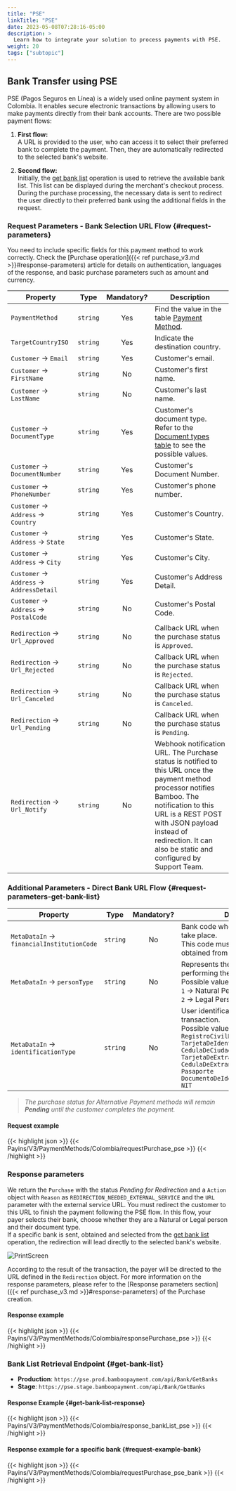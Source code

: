 ```yaml
---
title: "PSE"
linkTitle: "PSE"
date: 2023-05-08T07:28:16-05:00
description: >
  Learn how to integrate your solution to process payments with PSE.
weight: 20
tags: ["subtopic"]
---
```


## Bank Transfer using PSE
PSE (Pagos Seguros en Línea) is a widely used online payment system in Colombia. It enables secure electronic transactions by allowing users to make payments directly from their bank accounts.
There are two possible payment flows:

1. **First flow:**  
   A URL is provided to the user, who can access it to select their preferred bank to complete the payment. Then, they are automatically redirected to the selected bank's website.

2. **Second flow:**  
   Initially, the [get bank list](/en/docs/payment-methods/colombia/co-apm-pse.html#request-parameters-get-bank-list) operation is used to retrieve the available bank list. This list can be displayed during the merchant's checkout process. During the purchase processing, the necessary data is sent to redirect the user directly to their preferred bank using the additional fields in the request.


### Request Parameters - Bank Selection URL Flow {#request-parameters}
You need to include specific fields for this payment method to work correctly. Check the [Purchase operation]({{< ref purchase_v3.md >}}#response-parameters) article for details on authentication, languages of the response, and basic purchase parameters such as amount and currency.

| Property | Type | Mandatory? | Description |
|---|:-:|:-:|---|
| `PaymentMethod` | `string` | Yes | Find the value in the table [Payment Method](/en/docs/payment-methods/colombia.html#payment-methods). |
| `TargetCountryISO` | `string` | Yes | Indicate the destination country. |
| `Customer` → `Email` | `string` | Yes | Customer's email. |
| `Customer` → `FirstName` | `string` | No | Customer's first name. |
| `Customer` → `LastName` | `string` | No | Customer's last name. |
| `Customer` → `DocumentType` | `string` | Yes | Customer's document type.<br>Refer to the [Document types table](/en/docs/payment-methods/colombia.html#document-types) to see the possible values. |
| `Customer` → `DocumentNumber` | `string` | Yes | Customer's Document Number. |
| `Customer` → `PhoneNumber` | `string` | Yes | Customer's phone number. |
| `Customer` → `Address` → `Country` | `string` | Yes | Customer's Country. |
| `Customer` → `Address` → `State` | `string` | Yes | Customer's State. |
| `Customer` → `Address` → `City` | `string` | Yes | Customer's City. |
| `Customer` → `Address` → `AddressDetail` | `string` | Yes | Customer's Address Detail. |
| `Customer` → `Address` → `PostalCode` | `string` | No | Customer's Postal Code. |
| `Redirection` → `Url_Approved` | `string` | No | Callback URL when the purchase status is `Approved`. |
| `Redirection` → `Url_Rejected` | `string` | No | Callback URL when the purchase status is `Rejected`. |
| `Redirection` → `Url_Canceled` | `string` | No | Callback URL when the purchase status is `Canceled`. |
| `Redirection` → `Url_Pending` | `string` | No | Callback URL when the purchase status is `Pending`. |
| `Redirection` → `Url_Notify` | `string` | No | Webhook notification URL. The Purchase status is notified to this URL once the payment method processor notifies Bamboo. The notification to this URL is a REST POST with JSON payload instead of redirection. It can also be static and configured by Support Team. |

### Additional Parameters - Direct Bank URL Flow {#request-parameters-get-bank-list}

| Property | Type | Mandatory? | Description |
|---|:-:|:-:|---|
| `MetaDataIn` → `financialInstitutionCode` | `string` | No | Bank code where the transaction will take place.<br> This code must be previously obtained from the [bank list endpoint](/en/docs/payment-methods/colombia/co-apm-pse.html#get-bank-list). |
| `MetaDataIn` → `personType` | `string` | No | Represents the type of person performing the transaction. <br>Possible values: <br>`1` → Natural Person (individuals).<br> `2` → Legal Person (companies). |
| `MetaDataIn` → `identificationType` | `string` | No | User identification type for the transaction. <br>Possible values: <br>`RegistroCivilDeNacimiento`<br>`TarjetaDeIdentidad`<br>`CedulaDeCiudadania`<br>`TarjetaDeExtranjeria`<br>`CedulaDeExtranjeria`<br>`Pasaporte`<br>`DocumentoDeIdentificacionExtranjero`<br>`NIT` |

> _The purchase status for Alternative Payment methods will remain **Pending** until the customer completes the payment._

#### Request example
{{< highlight json >}}
{{< Payins/V3/PaymentMethods/Colombia/requestPurchase_pse >}}
{{< /highlight >}}

### Response parameters
We return the `Purchase` with the status _Pending for Redirection_ and a `Action` object with `Reason` as `REDIRECTION_NEEDED_EXTERNAL_SERVICE` and the `URL` parameter with the external service URL. You must redirect the customer to this URL to finish the payment following the PSE flow. In this flow, your payer selects their bank, choose whether they are a Natural or Legal person and their document type.
<br> If a specific bank is sent, obtained and selected from the [get bank list](/es/docs/payment-methods/colombia/co-apm-pse.html#request-parameters-get-bank-list) operation, the redirection will lead directly to the selected bank's website.

![PrintScreen](/assets/PSE.png)

According to the result of the transaction, the payer will be directed to the URL defined in the `Redirection` object. For more information on the response parameters, please refer to the [Response parameters section]({{< ref purchase_v3.md >}}#response-parameters) of the Purchase creation.

#### Response example 
{{< highlight json >}}
{{< Payins/V3/PaymentMethods/Colombia/responsePurchase_pse >}}
{{< /highlight >}}

### Bank List Retrieval Endpoint {#get-bank-list}

* **Production**: `https://pse.prod.bamboopayment.com/api/Bank/GetBanks`
* **Stage**: `https://pse.stage.bamboopayment.com/api/Bank/GetBanks`

#### Response Example {#get-bank-list-response}
{{< highlight json >}}
{{< Payins/V3/PaymentMethods/Colombia/response_bankList_pse >}}
{{< /highlight >}}

#### Response example for a specific bank {#request-example-bank}
{{< highlight json >}}
{{< Payins/V3/PaymentMethods/Colombia/requestPurchase_pse_bank >}}
{{< /highlight >}}